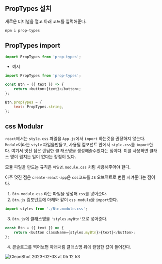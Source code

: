 ## PropTypes 설치

새로운 터미널을 열고 아래 코드를 입력해준다.

```bash
npm i prop-types
```

## PropTypes import

```javascript
import PropTypes from 'prop-types';
```

-   예시

```javascript
import PropTypes from 'prop-types';

const Btn = ({ text }) => {
    return <button>{text}</button>;
};

Btn.propTypes = {
    text: PropTypes.string,
};
```

## css Modular

`react`에서는 `style.css` 파일을 `App.js`에서 `import` 하는것을 권장하지 않는다. `Module`이라는
`style` 파일을만들고, 사용될 컴포넌트 안에서 `style.css`를 `import`한다. 여기서 멋진 점은 랜덤한 클
래스명을 생성해줄수있다는 점이다. 이를 사용하면 클래스 명이 겹치는 일이 없다는 장점이 있다.

모듈 파일을 만드는 규칙은 `파일명.module.css` 처럼 사용해주어야 한다.

아주 멋진 점은 `create-react-app`은 `css`코드를 `JS` 오브젝트로 변환 시켜준다는 점이다.

1. `Btn.module.css` 라는 파일을 생성해 `css`를 넣어준다.
2. `Btn.js` 컴포넌트에 아래와 같이 `css module`을 `import`한다.

```javascript
import styles from './Btn.module.css';
```

3. `Btn.js`에 클래스명을 `'styles.myBtn'`으로 넣어준다.

```javascript
const Btn = ({ text }) => {
    return <button className={styles.myBtn}>{text}</button>;
};
```

4. 콘솔로그를 찍어보면 아래처럼 클래스명 뒤에 랜덤한 값이 들어간다.

![CleanShot 2023-02-03 at 05 12 53](https://user-images.githubusercontent.com/76584961/216439630-281a39db-1b38-42bd-8658-c3968b38c141.png)
